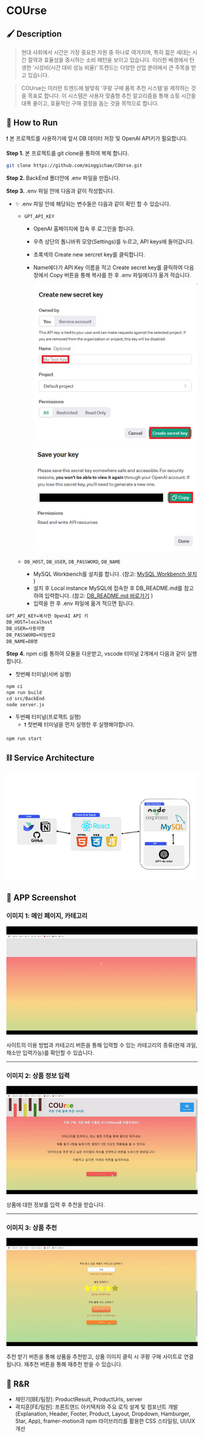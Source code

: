 # COUrse

## 🖌 Description
>현대 사회에서 시간은 가장 중요한 자원 중 하나로 여겨지며, 특히 젊은 세대는 시간 절약과 효율성을 중시하는 소비 패턴을 보이고 있습니다. 이러한 배경에서 탄생한 ‘시성비(시간 대비 성능 비율)’ 트렌드는 다양한 산업 분야에서 큰 주목을 받고 있습니다.

>COUrse는 이러한 트렌드에 발맞춰 ‘쿠팡 구매 품목 추천 시스템’을 제작하는 것을 목표로 합니다. 이 시스템은 사용자 맞춤형 추천 알고리즘을 통해 쇼핑 시간을 대폭 줄이고, 효율적인 구매 결정을 돕는 것을 목적으로 합니다.

## 🔧 How to Run

❗ 본 프로젝트를 사용하기에 앞서 DB 데이터 저장 및 OpenAI API키가 필요합니다.

**Step 1.** 본 프로젝트를 git clone을 통하여 복제 합니다.

```bash
git clone https://github.com/minggichae/COUrse.git
```

**Step 2.** BackEnd 폴더안에 .env 파일을 만듭니다.

**Step 3.** .env 파일 안에 다음과 같이 작성합니다.

- ✨ .env 파일 안에 해당되는 변수들은 다음과 같이 확인 할 수 있습니다.

  - `GPT_API_KEY`

    - OpenAI 홈페이지에 접속 후 로그인을 합니다.
    - 우측 상단의 톱니바퀴 모양(Settings)를 누르고, API keys에 들어갑니다.
    - 초록색의 Create new sercret key를 클릭합니다.
    - Name에다가 API Key 이름을 적고 Create secret key를 클릭하여 다음 창에서 Copy 버튼을 통해 복사를 한 후 .env 파일에다가 옮겨 적습니다.

      <img src="public/assets/API_Create1.jpg" alt="API 키 생성">
      <img src="public/assets/API_Create2.jpg" alt="API 키 복사">

  - `DB_HOST`, `DB_USER`, `DB_PASSWORD`, `DB_NAME`
    - MySQL Workbench를 설치를 합니다.
      (참고: [MySQL Workbench 설치](https://giveme-happyending.tistory.com/203#article-3--%F0%9F%92%BB-mysql-%EC%84%A4%EC%B9%98) )
    - 설치 후 Local instance MySQL에 접속한 후 DB_README.md를 참고하여 입력합니다. (참고: [DB_README.md 바로가기](https://github.com/minggichae/COUrse/blob/main/src/BackEnd/DB_README.md) )
    - 입력을 한 후 .env 파일에 옮겨 적으면 됩니다.

```env
GPT_API_KEY=복사한 OpenAI API 키
DB_HOST=localhost
DB_USER=사용자명
DB_PASSWORD=비밀번호
DB_NAME=DB명
```

**Step 4.** npm ci를 통하여 모듈을 다운받고, vscode 터미널 2개에서 다음과 같이 실행합니다.

- 첫번째 터미널(서버 실행)

```
npm ci
npm run build
cd src/BackEnd
node server.js
```

- 두번째 터미널(프로젝트 실행)
  - ❗ 첫번째 터미널을 먼저 실행한 후 실행해야합니다.

```
npm run start
```

## ⛓️ Service Architecture

<img src="public/assets/Architecture.jpg" alt="기술 아키텍처">

## 📱 APP Screenshot

### 이미지 1: 메인 페이지, 카테고리

![메인 페이지](public/assets/COUrse1.gif)

사이트의 이용 방법과 카테고리 버튼을 통해 입력할 수 있는 카테고리의 종류(현재 과일, 채소만 입력가능)를 확인할 수 있습니다.

---

### 이미지 2: 상품 정보 입력

![상품 정보 입력](public/assets/COUrse2.gif)

상품에 대한 정보를 입력 후 추천을 받습니다.

---

### 이미지 3: 상품 추천

![상품 추천](public/assets/COUrse3.gif)

추천 받기 버튼을 통해 상품을 추천받고, 상품 이미지 클릭 시 쿠팡 구매 사이트로 연결됩니다.
재추천 버튼을 통해 재추천 받을 수 있습니다.

## 🚨 R&R

- 채민기[BE/팀장]: ProductResult, ProductUrls, server
- 곽지훈[FE/팀원]: 프론트엔드 아키텍처와 주요 로직 설계 및 컴포넌트 개발(Explanation, Header, Footer, Product, Layout, Dropdown, Hamburger, Star, App), framer-motion과 npm 라이브러리를 활용한 CSS 스타일링, UI/UX 개선  
